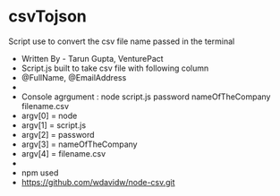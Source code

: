 csvTojson
=========

Script use to convert the csv file name passed in the terminal 

* Written By - Tarun Gupta, VenturePact
* Script.js built to take csv file with following column
* @FullName, @EmailAddress
*
* Console agrgument : node script.js password nameOfTheCompany filename.csv
* argv[0] = node
* argv[1] = script.js
* argv[2] = password
* argv[3] = nameOfTheCompany 
* argv[4] = filename.csv
*
* npm used
* https://github.com/wdavidw/node-csv.git


